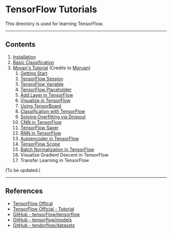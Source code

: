 # TensorFlow Tutorials

This directory is used for learning TensorFlow.

---
## Contents

1. [Installation](1_install)
2. [Basic Classification](2_basic)
3. [Movan's Tutorial](3-Movan) (Credits to [Morvan](https://github.com/MorvanZhou))
    1. [Getting Start](3-Movan/1-Basic)
    2. [TensorFlow Session](3-Movan/2-Session)
    3. [TensroFlow Variable](3-Movan/3-Variable)
    4. [TensorFlow Placeholder](3-Movan/4-Placeholder)
    5. [Add Layer in TensorFlow](3-Movan/5-AddLayer)
    6. [Visualize in TensorFlow](3-Movan/6-Visualize)
    7. [Using TensorBoard](3-Movan/7-TensorBoard)
    8. [Classification with TensorFlow](3-Movan/8-Classification)
    9.  [Solving Overfitting via Dropout](3-Movan/9-Dropout)
    10. [CNN in TensorFlow](3-Movan/10-CNN)
    11. [TensorFlow Saver](3-Movan/11-Saver)
    12. [RNN in TensorFlow](3-Movan/12-RNN)
    13. [Autoencoder in TensorFlow](3-Movan/13-Autoencoder)
    14. [TensorFlow Scope](3-Movan/14-Scope)
    15. [Batch Normalization in TensorFlow](3-Movan/15-BatchNormalization)
    16. Visualize Gradient Descent in TensorFlow
    17. Transfer Learning in TensorFlow

(To be updated.)

---
## References

* [TensorFlow Offical](https://www.tensorflow.org/)
* [TensorFlow Official - Tutorial](https://www.tensorflow.org/tutorials/)
* [GitHub - tensorFlow/tensorflow](https://github.com/tensorflow/tensorflow)
* [GitHub - tensorflow/models](https://github.com/tensorflow/models)
* [GitHub - tendorflow/datasets](https://github.com/tensorflow/datasets)